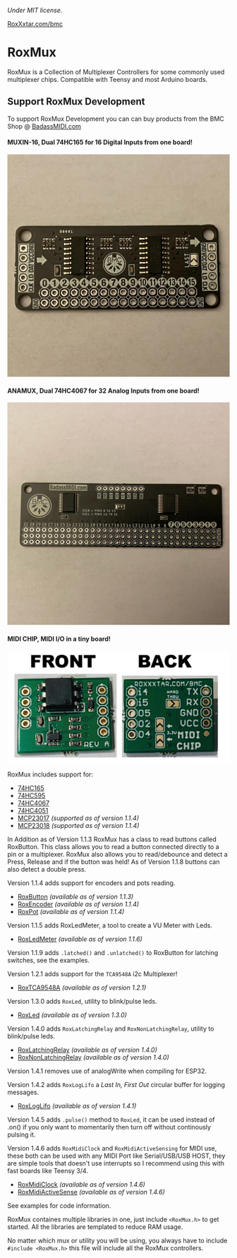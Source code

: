 *Under MIT license.*

[RoxXxtar.com/bmc](https://www.roxxxtar.com/bmc)

# RoxMux

RoxMux is a Collection of Multiplexer Controllers for some commonly used multiplexer chips. Compatible with Teensy and most Arduino boards.

## Support RoxMux Development
To support RoxMux Development you can can buy products from the BMC Shop @ [BadassMIDI.com](http://www.badassmidi.com)

#### MUXIN-16, Dual 74HC165 for 16 Digital Inputs from one board!
[![MUXIN-16](images/muxin-16-dual-74hc165-shift-register-multiplexer.jpeg)](https://www.roxxxtar.com/bmc-shop)

#### ANAMUX, Dual 74HC4067 for 32 Analog Inputs from one board!
[![ANAMUX](images/anamux-dual-74hc4067-analog-multiplexer.jpg)](https://www.roxxxtar.com/bmc-shop)

#### MIDI CHIP, MIDI I/O in a tiny board!
[![MIDI CHIP](images/midi-chip-all-in-one-midi-io-board.jpg)](https://www.roxxxtar.com/bmc-shop)



RoxMux includes support for:

- [74HC165](docs/74HC165.md)
- [74HC595](docs/74HC595.md)
- [74HC4067](docs/74HC4067.md)
- [74HC4051](docs/74HC4067.md)
- [MCP23017](docs/MCP23017.md) *(supported as of version 1.1.4)*
- [MCP23018](docs/MCP23017.md) *(supported as of version 1.1.4)*

In Addition as of Version 1.1.3 RoxMux has a class to read buttons called RoxButton. This class
allows you to read a button connected directly to a pin or a multiplexer.
RoxMux also allows you to read/debounce and detect a Press, Release and if the button was held! As of Version 1.1.8 buttons can also detect a double press.


Version 1.1.4 adds support for encoders and pots reading.

- [RoxButton](docs/RoxButton.md) *(available as of version 1.1.3)*
- [RoxEncoder](docs/RoxEncoder.md) *(available as of version 1.1.4)*
- [RoxPot](docs/RoxPot.md) *(available as of version 1.1.4)*


Version 1.1.5 adds RoxLedMeter, a tool to create a VU Meter with Leds.

- [RoxLedMeter](docs/RoxLedMeter.md) *(available as of version 1.1.6)*

Version 1.1.9 adds `.latched()` and `.unlatched()` to RoxButton for latching switches, see the examples.

Version 1.2.1 adds support for the `TCA9548A` i2c Multiplexer!

- [RoxTCA9548A](docs/RoxTCA9548A.md) *(available as of version 1.2.1)*

Version 1.3.0 adds `RoxLed`, utility to blink/pulse leds.

- [RoxLed](docs/RoxLed.md) *(available as of version 1.3.0)*

Version 1.4.0 adds `RoxLatchingRelay` and `RoxNonLatchingRelay`, utility to blink/pulse leds.

- [RoxLatchingRelay](docs/RoxLatchingRelay.md) *(available as of version 1.4.0)*
- [RoxNonLatchingRelay](docs/RoxNonLatchingRelay.md) *(available as of version 1.4.0)*

Version 1.4.1 removes use of analogWrite when compiling for ESP32.

Version 1.4.2 adds `RoxLogLifo` a *Last In, First Out* circular buffer for logging messages.

- [RoxLogLifo](docs/RoxLogLifo.md) *(available as of version 1.4.1)*

Version 1.4.5 adds `.pulse()` method to `RoxLed`, it can be used instead of .on() if you only want to momentarily then turn off without continously pulsing it.

Version 1.4.6 adds `RoxMidiClock` and `RoxMidiActiveSensing` for MIDI use, these both can be used with any MIDI Port like Serial/USB/USB HOST, they are simple tools that doesn't use interrupts so I recommend using this with fast boards like Teensy 3/4.

- [RoxMidiClock](docs/RoxMidiClock.md) *(available as of version 1.4.6)*
- [RoxMidiActiveSense](docs/RoxMidiClock.md) *(available as of version 1.4.6)*

See examples for code information.

RoxMux containes multiple libraries in one, just include `<RoxMux.h>` to get started. All the libraries are templated to reduce RAM usage.

No matter which mux or utility you will be using, you always have to include `#include <RoxMux.h>` this file will include all the RoxMux controllers.
